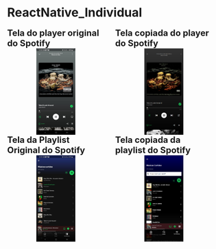 # ReactNative_Individual

<div style="display: flex; flex-direction: row; align-items: center; width: 100%; float: left; margin-right: 5%;"> 
<div style="display: flex; flex-direction: column; align-items: center; width: 45%; float: left; margin-right: 5%;">
  <span style="font-size: 20px; font-weight: bold;">Tela do player original do Spotify</span>
  <img src="./habilidades-equipamentos/assets/PlayerOriginal.jpg" alt="Player Original" width="40%" />
</div>
<div style="display: flex; flex-direction: column; align-items: center; width: 45%; float: left;">
  <span style="font-size: 20px; font-weight: bold;">Tela copiada do player do Spotify</span>
  <img src="./habilidades-equipamentos/assets/PlayerQueEuFiz.png" alt="Player Cópia" width="40%" />
</div>
</div>

<div style="clear: both;"></div>

<div style="display: flex; flex-direction: row; align-items: center; width: 100%; float: left; margin-right: 5%;"> 
<div style="display: flex; flex-direction: column; align-items: center; width: 45%; float: left; margin-right: 5%;">
  <span style="font-size: 20px; font-weight: bold;">Tela da Playlist Original do Spotify</span>
  <img src="./habilidades-equipamentos/assets/PlaylistOriginal.jpg" alt="Playlist Original" width="40%" />
</div>
<div style="display: flex; flex-direction: column; align-items: center; width: 45%; float: left;">
  <span style="font-size: 20px; font-weight: bold;">Tela copiada da playlist do Spotify</span>
  <img src="./habilidades-equipamentos/assets/PlaylistQueEuFiz.png" alt="Playlist Cópia" width="40%" />
</div>
</div>